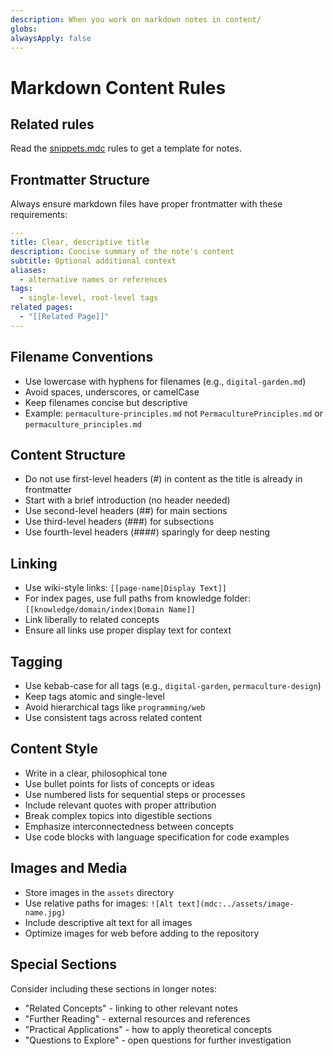 ```yaml
---
description: When you work on markdown notes in content/
globs: 
alwaysApply: false
---
```

# Markdown Content Rules

## Related rules

Read the [snippets.mdc](mdc:.cursor/rules/snippets.mdc) rules to get a template for notes.

## Frontmatter Structure

Always ensure markdown files have proper frontmatter with these requirements:

```yaml
---
title: Clear, descriptive title
description: Concise summary of the note's content
subtitle: Optional additional context
aliases: 
  - alternative names or references
tags: 
  - single-level, root-level tags
related pages:
  - "[[Related Page]]"
---
```

## Filename Conventions

- Use lowercase with hyphens for filenames (e.g., `digital-garden.md`)
- Avoid spaces, underscores, or camelCase
- Keep filenames concise but descriptive
- Example: `permaculture-principles.md` not `PermaculturePrinciples.md` or `permaculture_principles.md`

## Content Structure

- Do not use first-level headers (#) in content as the title is already in frontmatter
- Start with a brief introduction (no header needed)
- Use second-level headers (##) for main sections
- Use third-level headers (###) for subsections
- Use fourth-level headers (####) sparingly for deep nesting

## Linking

- Use wiki-style links: `[[page-name|Display Text]]`
- For index pages, use full paths from knowledge folder: `[[knowledge/domain/index|Domain Name]]`
- Link liberally to related concepts
- Ensure all links use proper display text for context

## Tagging

- Use kebab-case for all tags (e.g., `digital-garden`, `permaculture-design`)
- Keep tags atomic and single-level
- Avoid hierarchical tags like `programming/web`
- Use consistent tags across related content

## Content Style

- Write in a clear, philosophical tone
- Use bullet points for lists of concepts or ideas
- Use numbered lists for sequential steps or processes
- Include relevant quotes with proper attribution
- Break complex topics into digestible sections
- Emphasize interconnectedness between concepts
- Use code blocks with language specification for code examples

## Images and Media

- Store images in the `assets` directory
- Use relative paths for images: `![Alt text](mdc:../assets/image-name.jpg)`
- Include descriptive alt text for all images
- Optimize images for web before adding to the repository

## Special Sections

Consider including these sections in longer notes:

- "Related Concepts" - linking to other relevant notes
- "Further Reading" - external resources and references
- "Practical Applications" - how to apply theoretical concepts
- "Questions to Explore" - open questions for further investigation
